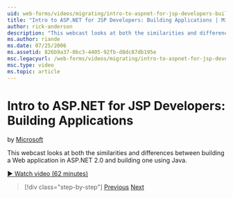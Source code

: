```yaml
---
uid: web-forms/videos/migrating/intro-to-aspnet-for-jsp-developers-building-applications
title: "Intro to ASP.NET for JSP Developers: Building Applications | Microsoft Docs"
author: rick-anderson
description: "This webcast looks at both the similarities and differences between building a Web application in ASP.NET 2.0 and building one using Java."
ms.author: riande
ms.date: 07/25/2006
ms.assetid: 826b9a37-0bc3-4405-92fb-d8dc87db195e
msc.legacyurl: /web-forms/videos/migrating/intro-to-aspnet-for-jsp-developers-building-applications
msc.type: video
ms.topic: article
---
```

# Intro to ASP.NET for JSP Developers: Building Applications

by [Microsoft](https://github.com/microsoft)

This webcast looks at both the similarities and differences between building a Web application in ASP.NET 2.0 and building one using Java.

[&#9654; Watch video (62 minutes)](https://channel9.msdn.com/Blogs/ASP-NET-Site-Videos/intro-to-aspnet-for-jsp-developers-building-applications)

> [!div class="step-by-step"]
> [Previous](intro-to-aspnet-for-jsp-developers-welcome-to-aspnet-20.md)
> [Next](intro-to-aspnet-for-coldfusion-developers-adding-aspnet-to-your-repertoire.md)
